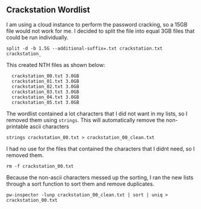 ## Crackstation Wordlist

I am using a cloud instance to perform the password cracking, so a 15GB file would not work for me. I decided to split the file into equal 3GB files that could be run individually.

``split -d -b 1.5G --additional-suffix=.txt crackstation.txt crackstation_``

This created NTH files as shown below:

```
  crackstation_00.txt 3.0GB
  crackstation_01.txt 3.0GB
  crackstation_02.txt 3.0GB
  crackstation_03.txt 3.0GB
  crackstation_04.txt 3.0GB
  crackstation_05.txt 3.0GB
```

The wordlist contained a lot characters that I did not want in my lists, so I removed them using ``strings``. This will automatically remove the non-printable ascii characters

``
strings crackstation_00.txt > crackstation_00_clean.txt
``

I had no use for the files that contained the characters that I didnt need, so I removed them.

``
rm -f crackstation_00.txt
``

Because the non-ascii characters messed up the sorting, I ran the new lists through a sort function to sort them and remove duplicates.

``
pw-inspector -lunp crackstation_00_clean.txt | sort | uniq > crackstation_00.txt
``
